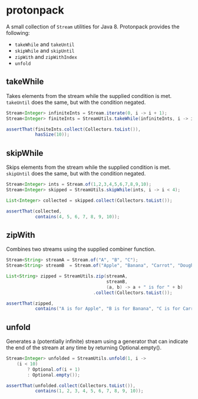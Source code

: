 protonpack
==========

A small collection of ```Stream``` utilities for Java 8. Protonpack provides the following:

* ```takeWhile``` and ```takeUntil```
* ```skipWhile``` and ```skipUntil```
* ```zipWith``` and ```zipWithIndex```
* ```unfold```

## takeWhile

Takes elements from the stream while the supplied condition is met. ```takeUntil``` does the same, but with the condition negated.

```java
Stream<Integer> infiniteInts = Stream.iterate(0, i -> i + 1);
Stream<Integer> finiteInts = StreamUtils.takeWhile(infiniteInts, i -> i < 10);

assertThat(finiteInts.collect(Collectors.toList()),
           hasSize(10));
```

## skipWhile

Skips elements from the stream while the supplied condition is met. ```skipUntil``` does the same, but with the condition negated.

```java
Stream<Integer> ints = Stream.of(1,2,3,4,5,6,7,8,9,10);
Stream<Integer> skipped = StreamUtils.skipWhile(ints, i -> i < 4);

List<Integer> collected = skipped.collect(Collectors.toList());

assertThat(collected,
           contains(4, 5, 6, 7, 8, 9, 10));
```

## zipWith

Combines two streams using the supplied combiner function.

```java
Stream<String> streamA = Stream.of("A", "B", "C");
Stream<String> streamB  = Stream.of("Apple", "Banana", "Carrot", "Doughnut");

List<String> zipped = StreamUtils.zip(streamA,
                                      streamB,
                                      (a, b) -> a + " is for " + b)
                                 .collect(Collectors.toList());

assertThat(zipped,
           contains("A is for Apple", "B is for Banana", "C is for Carrot"));
```

## unfold

Generates a (potentially infinite) stream using a generator that can indicate the end of the stream at any time by returning Optional.empty().

```java
Stream<Integer> unfolded = StreamUtils.unfold(1, i ->
    (i < 10)
        ? Optional.of(i + 1)
        : Optional.empty());

assertThat(unfolded.collect(Collectors.toList()),
           contains(1, 2, 3, 4, 5, 6, 7, 8, 9, 10));
```
